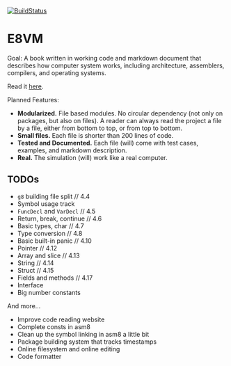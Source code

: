 [![BuildStatus](https://travis-ci.org/h8liu/e8vm.png?branch=master)](https://travis-ci.org/h8liu/e8vm)

# E8VM

Goal: A book written in working code and markdown document that
describes how computer system works, including architecture,
assemblers, compilers, and operating systems.

Read it [here](http://8k.lonnie.io).

Planned Features:

- **Modularized.** File based modules. No circular dependency (not only on packages,
  but also on files). A reader can always read the project a file by
  a file, either from bottom to top, or from top to bottom.
- **Small files.** Each file is shorter than 200 lines of code.
- **Tested and Documented.**
  Each file (will) come with test cases, examples, and markdown description.
- **Real.** The simulation (will) work like a real computer.

## TODOs

- `g8` building file split  // 4.4
- Symbol usage track
- `FuncDecl` and `VarDecl`  // 4.5
- Return, break, continue   // 4.6
- Basic types, char         // 4.7
- Type conversion           // 4.8
- Basic built-in panic      // 4.10
- Pointer                   // 4.12
- Array and slice           // 4.13
- String                    // 4.14
- Struct                    // 4.15
- Fields and methods        // 4.17
- Interface					
- Big number constants

And more...

- Improve code reading website
- Complete consts in asm8
- Clean up the symbol linking in asm8 a little bit
- Package building system that tracks timestamps
- Online filesystem and online editing
- Code formatter
